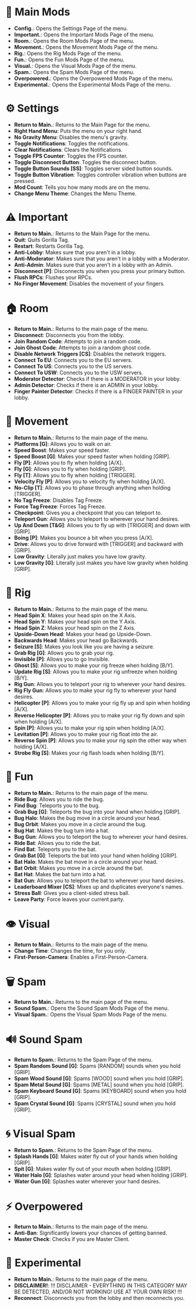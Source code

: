 # 📂 Main Mods
- **Config.**: Opens the Settings Page of the menu.
- **Important.**: Opens the Important Mods Page of the menu.
- **Room.**: Opens the Room Mods Page of the menu.
- **Movement.**: Opens the Movement Mods Page of the menu.
- **Rig.**: Opens the Rig Mods Page of the menu.
- **Fun.**: Opens the Fun Mods Page of the menu.
- **Visual.**: Opens the Visual Mods Page of the menu.
- **Spam.**: Opens the Spam Mods Page of the menu.
- **Overpowered.**: Opens the Overpowered Mods Page of the menu.
- **Experimental.**: Opens the Experimental Mods Page of the menu.

# ⚙️ Settings
- **Return to Main.**: Returns to the Main Page for the menu.
- **Right Hand Menu**: Puts the menu on your right hand.
- **No Gravity Menu**: Disables the menu's gravity.
- **Toggle Notifications**: Toggles the notifications.
- **Clear Notifications**: Clears the Notifications.
- **Toggle FPS Counter**: Toggles the FPS counter.
- **Toggle Disconnect Button**: Toggles the disconnect button.
- **Toggle Button Sounds [SS]**: Toggles server sided button sounds.
- **Toggle Button Vibration**: Toggles controller vibration when buttons are pressed.
- **Mod Count**: Tells you how many mods are on the menu.
- **Change Menu Theme**: Changes the Menu Theme.

# ⚠️ Important
- **Return to Main.**: Returns to the Main Page for the menu.
- **Quit**: Quits Gorilla Tag.
- **Restart**: Restarts Gorilla Tag.
- **Anti-Lobby**: Makes sure that you aren't in a lobby.
- **Anti-Moderator**: Makes sure that you aren't in a lobby with a Moderator.
- **Anti-Admin**: Makes sure that you aren't in a lobby with an Admin.
- **Disconnect [P]**: Disconnects you when you press your primary button.
- **Flush RPCs**: Flushes your RPCs.
- **No Finger Movement**: Disables the movement of your fingers.

# 🏠 Room
- **Return to Main.**: Returns to the main page of the menu.
- **Disconnect**: Disconnects you from the lobby.
- **Join Random Code**: Attempts to join a random code.
- **Join Ghost Code**: Attempts to join a random ghost code.
- **Disable Network Triggers [CS]**: Disables the network triggers.
- **Connect To EU**: Connects you to the EU servers.
- **Connect To US**: Connects you to the US servers.
- **Connect To USW**: Connects you to the USW servers.
- **Moderator Detector**: Checks if there is a MODERATOR in your lobby.
- **Admin Detector**: Checks if there is an ADMIN in your lobby.
- **Finger Painter Detector**: Checks if there is a FINGER PAINTER in your lobby.

# 🚀 Movement
- **Return to Main.**: Returns to the main page of the menu.
- **Platforms [G]**: Allows you to walk on air.
- **Speed Boost**: Makes your speed faster.
- **Speed Boost [G]**: Makes your speed faster when holding [GRIP].
- **Fly [P]**: Allows you to fly when holding [A/X].
- **Fly [G]**: Allows you to fly when holding [GRIP].
- **Fly [T]**: Allows you to fly when holding [TRIGGER].
- **Velocity Fly [P]**: Allows you to velocity fly when holding [A/X].
- **No-Clip [T]**: Allows you to phase through anything when holding [TRIGGER].
- **No Tag Freeze**: Disables Tag Freeze.
- **Force Tag Freeze**: Forces Tag Freeze.
- **Checkpoint**: Gives you a checkpoint that you can teleport to.
- **Teleport Gun**: Allows you to teleport to wherever your hand desires.
- **Up And Down [T&G]**: Allows you to fly up with [TRIGGER] and down with [GRIP].
- **Boing [P]**: Makes you bounce a bit when you press [A/X].
- **Drive**: Allows you to drive forward with [TRIGGER] and backward with [GRIP].
- **Low Gravity**: Literally just makes you have low gravity.
- **Low Gravity [G]**: Literally just makes you have low gravity when holding [GRIP].

# 🦴 Rig
- **Return to Main.**: Returns to the main page of the menu.
- **Head Spin X**: Makes your head spin on the X Axis.
- **Head Spin Y**: Makes your head spin on the Y Axis.
- **Head Spin Z**: Makes your head spin on the Z Axis.
- **Upside-Down Head**: Makes your head go Upside-Down.
- **Backwards Head**: Makes your head go Backwards.
- **Seizure [S]**: Makes you look like you are having a seizure.
- **Grab Rig [G]**: Allows you to grab your rig.
- **Invisible [P]**: Allows you to go Invisible.
- **Ghost [S]**: Allows you to make your rig freeze when holding [B/Y].
- **Update Rig [S]**: Allows you to make your rig unfreeze when holding [B/Y].
- **Rig Gun**: Allows you to teleport your rig to wherever your hand desires.
- **Rig Fly Gun**: Allows you to make your rig fly to wherever your hand desires.
- **Helicopter [P]**: Allows you to make your rig fly up and spin when holding [A/X].
- **Reverse Helicopter [P]**: Allows you to make your rig fly down and spin when holding [A/X].
- **Spin [P]**: Allows you to make your rig spin when holding [A/X].
- **Levitation [P]**: Allows you to make your rig float into the air.
- **Reverse Spin [P]**: Allows you to make your rig spin the other way when holding [A/X].
- **Strobe Rig [S]**: Makes your rig flash loads when holding [B/Y].

# 🥳 Fun
- **Return to Main.**: Returns to the main page of the menu.
- **Ride Bug**: Allows you to ride the bug.
- **Find Bug**: Teleports you to the bug.
- **Grab Bug [G]**: Teleports the bug into your hand when holding [GRIP].
- **Bug Halo**: Makes the bug move in a circle around your head.
- **Bug Orbit**: Makes you move in a circle around the bug.
- **Bug Hat**: Makes the bug turn into a hat.
- **Bug Gun**: Allows you to teleport the bug to wherever your hand desires.
- **Ride Bat**: Allows you to ride the bat.
- **Find Bat**: Teleports you to the bat.
- **Grab Bat [G]**: Teleports the bat into your hand when holding [GRIP].
- **Bat Halo**: Makes the bat move in a circle around your head.
- **Bat Orbit**: Makes you move in a circle around the bat.
- **Bat Hat**: Makes the bat turn into a hat.
- **Bat Gun**: Allows you to teleport the bat to wherever your hand desires.
- **Leaderboard Mixer [CS]**: Mixes up and duplicates everyone's names.
- **Stress Ball**: Gives you a client-sided stress ball.
- **Leave Party**: Force leaves your current party.

# 👁️ Visual
- **Return to Main.**: Returns to the main page of the menu.
- **Change Time**: Changes the time, for you only.
- **First-Person-Camera**: Enables a First-Person-Camera.

# 🗑️ Spam
- **Return to Main.**: Returns to the main page of the menu.
- **Sound Spam.**: Opens the Sound Spam Mods Page of the menu.
- **Visual Spam.**: Opens the Visual Spam Mods Page of the menu.

# 🔊 Sound Spam
- **Return to Spam.**: Returns to the Spam Page of the menu.
- **Spam Random Sound [G]**: Spams [RANDOM] sounds when you hold [GRIP].
- **Spam Wood Sound [G]**: Spams [WOOD] sound when you hold [GRIP].
- **Spam Metal Sound [G]**: Spams [METAL] sound when you hold [GRIP].
- **Spam Keyboard Sound [G]**: Spams [KEYBOARD] sound when you hold [GRIP].
- **Spam Crystal Sound [G]**: Spams [CRYSTAL] sound when you hold [GRIP].

# 🌀 Visual Spam
- **Return to Spam.**: Returns to the Spam Page of the menu.
- **Splash Hands [G]**: Makes water fly out of your hands when holding [GRIP].
- **Spit [G]**: Makes water fly out of your mouth when holding [GRIP].
- **Water Halo [G]**: Splashes water around your head when holding [GRIP].
- **Water Gun [G]**: Splashes water wherever your hand desires.

# ⚡ Overpowered
- **Return to Main.**: Returns to the main page of the menu.
- **Anti-Ban**: Significantly lowers your chances of getting banned.
- **Master Check**: Checks if you are Master Client.
  
# 🧪 Experimental
- **Return to Main.**: Returns to the main page of the menu.
- **DISCLAIMER!**: !!! DISCLAIMER - EVERYTHING IN THIS CATEGORY MAY BE DETECTED, AND/OR NOT WORKING! USE AT YOUR OWN RISK! !!!
- **Reconnect**: Disconnects you from the lobby and then reconnects you.
